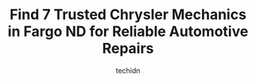 ---
layout: ampstory
image: https://images.unsplash.com/photo-1625078995475-24378c4d611b?ixlib=rb-4.0.3&ixid=MnwxMjA3fDB8MHxwaG90by1wYWdlfHx8fGVufDB8fHx8&auto=format&fit=crop&w=640&h=853&q=80
author: techidn
featured: false
description: Experience the excellence of automotive service by visiting the 7 best Chrysler Mechanic in Fargo ND, USA. With their expertise, attention to detail, and commitment to customer satisfaction,
title: Find 7 Trusted Chrysler Mechanics in Fargo ND for Reliable Automotive Repairs
cover:
   title: Find 7 Trusted Chrysler Mechanics in Fargo ND for Reliable Automotive Repairs
   subtitle: Rickpate
   background: https://images.unsplash.com/photo-1625078995475-24378c4d611b?ixlib=rb-4.0.3&ixid=MnwxMjA3fDB8MHxwaG90by1wYWdlfHx8fGVufDB8fHx8&auto=format&fit=crop&w=640&h=853&q=80

pages: 
 - layout: thirds
   top: <h1>#1 Certified Auto Repair</h1>
   bottom: "<p>Amazing service! I went there a few months ago sometimes last year in 2022. Everything was explained to me perfectly for me to understand. I love the customer service the</p>"
   background: https://www.knot35.com/toplist/wp-content/uploads/2023/06/best-chrysler-mechanic-1-in-fargo-nd-1685837588.jpeg
   backgroundblur: true
 - layout: thirds
   top: <h1>#2 Skalickys Auto Repair</h1>
   bottom: "<p>3939 7th Ave N, Fargo, ND 58102, United States</p>"
   background: https://www.knot35.com/toplist/wp-content/uploads/2023/06/best-chrysler-mechanic-2-in-fargo-nd-1685837588.jpeg
   cta:
      link: https://www.knot35.com/toplist/find-7-trusted-chrysler-mechanics-in-fargo-nd-for-reliable-automotive-repairs/
      text: Find 7 Trusted Chrysler Mechanics in Fargo ND for Reliable Automotive Repairs
 - layout: thirds
   top: <h1>#3 United Automotive Tech Center</h1>
   bottom: "<p>3232 28th St SW #5122, Fargo, ND 58104, United States</p>"
   background: https://www.knot35.com/toplist/wp-content/uploads/2023/06/best-chrysler-mechanic-3-in-fargo-nd-1685837588.jpeg
   cta:
      link: https://www.knot35.com/toplist/find-7-trusted-chrysler-mechanics-in-fargo-nd-for-reliable-automotive-repairs/
      text: Find 7 Trusted Chrysler Mechanics in Fargo ND for Reliable Automotive Repairs
 - layout: thirds
   top: <h1>#4 Adrians Autocare Center</h1>
   bottom: "<p>102 N University Dr, Fargo, ND 58102, United States</p>"
   background: https://images.unsplash.com/photo-1524169358666-79f22534bc6e?ixlib=rb-4.0.3&ixid=MnwxMjA3fDB8MHxwaG90by1wYWdlfHx8fGVufDB8fHx8&auto=format&fit=crop&w=640&h=853&q=80
   cta:
      link: https://www.knot35.com/toplist/find-7-trusted-chrysler-mechanics-in-fargo-nd-for-reliable-automotive-repairs/
      text: Find 7 Trusted Chrysler Mechanics in Fargo ND for Reliable Automotive Repairs
 - layout: thirds
   top: <h1>#5 Elite Automotive Center</h1>
   bottom: "<p>3201 39th St S, Fargo, ND 58104, United States</p>"
   background: https://images.unsplash.com/photo-1534312527009-56c7016453e6?ixlib=rb-4.0.3&ixid=MnwxMjA3fDB8MHxwaG90by1wYWdlfHx8fGVufDB8fHx8&auto=format&fit=crop&w=640&h=853&q=80
   cta:
      link: https://www.knot35.com/toplist/find-7-trusted-chrysler-mechanics-in-fargo-nd-for-reliable-automotive-repairs/
      text: Find 7 Trusted Chrysler Mechanics in Fargo ND for Reliable Automotive Repairs
 - layout: thirds
   top: <h1>#6 I-29 Automotive Service & Towing</h1>
   bottom: "<p>3523 Main Ave, Fargo, ND 58103, United States</p>"
   background: https://images.unsplash.com/photo-1547366785-564103df7e13?ixlib=rb-4.0.3&ixid=MnwxMjA3fDB8MHxwaG90by1wYWdlfHx8fGVufDB8fHx8&auto=format&fit=crop&w=640&h=853&q=80
   cta:
      link: https://www.knot35.com/toplist/find-7-trusted-chrysler-mechanics-in-fargo-nd-for-reliable-automotive-repairs/
      text: Find 7 Trusted Chrysler Mechanics in Fargo ND for Reliable Automotive Repairs
 - layout: thirds
   top: <h1>#7 Auto Doctors, LLC, West Fargo</h1>
   bottom: "<p>415 Christianson Dr W, West Fargo, ND 58078, United States</p>"
   background: https://images.unsplash.com/photo-1533998839656-76f5e4b2bccb?ixlib=rb-4.0.3&ixid=MnwxMjA3fDB8MHxwaG90by1wYWdlfHx8fGVufDB8fHx8&auto=format&fit=crop&w=640&h=853&q=80
   cta:
      link: https://www.knot35.com/toplist/find-7-trusted-chrysler-mechanics-in-fargo-nd-for-reliable-automotive-repairs/
      text: Find 7 Trusted Chrysler Mechanics in Fargo ND for Reliable Automotive Repairs
 - layout: thirds
   middle: Continue reading...
   background: https://images.unsplash.com/photo-1614648718611-0635f29016cb?ixlib=rb-4.0.3&ixid=MnwxMjA3fDB8MHxwaG90by1wYWdlfHx8fGVufDB8fHx8&auto=format&fit=crop&w=640&h=853&q=80
   cta:
      link: https://www.knot35.com/toplist/find-7-trusted-chrysler-mechanics-in-fargo-nd-for-reliable-automotive-repairs/
      text: Find 7 Trusted Chrysler Mechanics in Fargo ND for Reliable Automotive Repairs
      
---